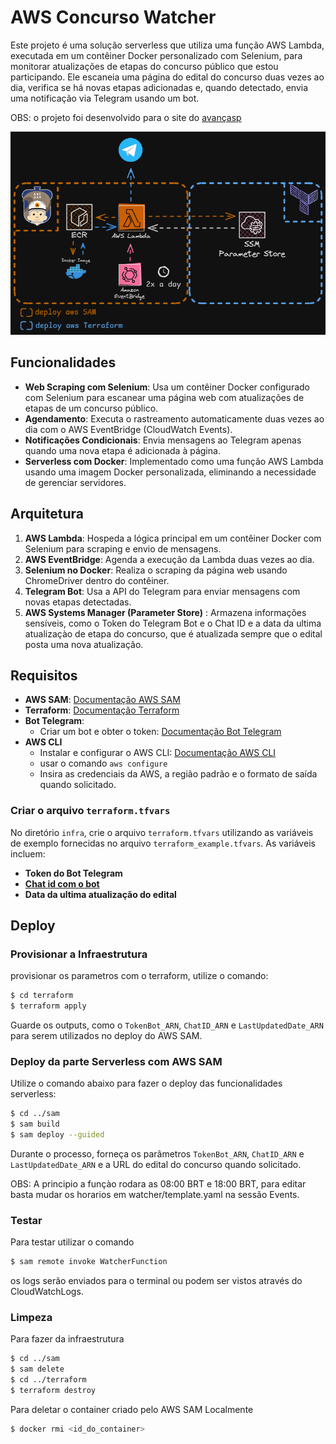 # AWS Concurso Watcher

Este projeto é uma solução serverless que utiliza uma função AWS Lambda, executada em um contêiner Docker personalizado com Selenium, para monitorar atualizações de etapas do concurso público que estou participando. Ele escaneia uma página do edital do concurso duas vezes ao dia, verifica se há novas etapas adicionadas e, quando detectado, envia uma notificação via Telegram usando um bot.

OBS: o projeto foi desenvolvido para o site do [avançasp](https://www.avancasp.org.br/)

![fluxo projeto](./watcher_lambda.png)
## Funcionalidades

- **Web Scraping com Selenium**: Usa um contêiner Docker configurado com Selenium para escanear uma página web com atualizações de etapas de um concurso público.
- **Agendamento**: Executa o rastreamento automaticamente duas vezes ao dia com o AWS EventBridge (CloudWatch Events).
- **Notificações Condicionais**: Envia mensagens ao Telegram apenas quando uma nova etapa é adicionada à página.
- **Serverless com Docker**: Implementado como uma função AWS Lambda usando uma imagem Docker personalizada, eliminando a necessidade de gerenciar servidores.


## Arquitetura

1. **AWS Lambda**: Hospeda a lógica principal em um contêiner Docker com Selenium para scraping e envio de mensagens.
2. **AWS EventBridge**: Agenda a execução da Lambda duas vezes ao dia.
3. **Selenium no Docker**: Realiza o scraping da página web usando ChromeDriver dentro do contêiner.
4. **Telegram Bot**: Usa a API do Telegram para enviar mensagens com novas etapas detectadas.
5. **AWS Systems Manager (Parameter Store)** : Armazena informações sensíveis, como o Token do Telegram Bot e o Chat ID e a data da ultima atualizaçào de etapa do concurso, que é atualizada sempre que o edital posta uma nova atualização.

## Requisitos
- **AWS SAM**: [Documentação AWS SAM](https://docs.aws.amazon.com/serverless-application-model/latest/developerguide/what-is-sam.html)
- **Terraform**: [Documentação Terraform](https://www.terraform.io/docs/index.html)
- **Bot Telegram**: 
  - Criar um bot e obter o token: [Documentação Bot Telegram](https://core.telegram.org/bots#creating-a-new-bot)
- **AWS CLI**
  - Instalar e configurar o AWS CLI: [Documentação AWS CLI](https://docs.aws.amazon.com/cli/latest/userguide/cli-chap-getting-started.html)
  - usar o comando ```aws configure```
  - Insira as credenciais da AWS, a região padrão e o formato de saída quando solicitado.

### Criar o arquivo `terraform.tfvars`
No diretório `infra`, crie o arquivo `terraform.tfvars` utilizando as variáveis de exemplo fornecidas no arquivo `terraform_example.tfvars`. As variáveis incluem:
- **Token do Bot Telegram**
- **[Chat id com o bot](https://gist.github.com/nafiesl/4ad622f344cd1dc3bb1ecbe468ff9f8a#get-chat-id-for-a-private-chat)**
- **Data da ultima atualização do edital** 
## Deploy

### Provisionar a Infraestrutura
provisionar os parametros com o terraform, utilize o comando:
```bash
$ cd terraform
$ terraform apply
```
Guarde os outputs, como o `TokenBot_ARN`, `ChatID_ARN` e `LastUpdatedDate_ARN` para serem utilizados no deploy do AWS SAM.

### Deploy da parte Serverless com AWS SAM
Utilize o comando abaixo para fazer o deploy das funcionalidades serverless:
```bash
$ cd ../sam
$ sam build
$ sam deploy --guided
```
Durante o processo, forneça os parâmetros  `TokenBot_ARN`, `ChatID_ARN` e `LastUpdatedDate_ARN` e a URL do edital do concurso quando solicitado.

OBS: A principio a funçào rodara as 08:00 BRT e 18:00 BRT, para editar basta mudar os horarios em watcher/template.yaml na sessão Events.

### Testar
Para testar utilizar o comando 
```bash
$ sam remote invoke WatcherFunction
```
os logs serão enviados para o terminal ou podem ser vistos através do CloudWatchLogs.

### Limpeza
Para fazer da infraestrutura
```bash
$ cd ../sam
$ sam delete
$ cd ../terraform
$ terraform destroy
```
Para deletar o container criado pelo AWS SAM Localmente
```bash
$ docker rmi <id_do_container>
```
